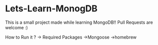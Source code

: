 # Lets-Learn-MonogDB

This is a small project made while learning MongoDB!!
Pull Requests are welcome :)

How to Run it ?
  -> Required Packages
          ->Mongoose
          ->homebrew
